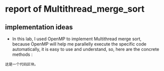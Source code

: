# report of Multithread_merge_sort

## implementation ideas

- In this lab, I used OpenMP to implement Multithread merge sort, because OpenMP will help me parallelly execute the specific 
 code automatically, it is easy to use and understand, so, here are the concrete methods :

<pre><code>这是一个代码区块。
</code></pre>
